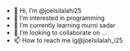 - 👋 Hi, I’m @joelsilalahi25
- 👀 I’m interested in programming
- 🌱 I’m currently learning murni sadar
- 💞️ I’m looking to collaborate on ...
- 📫 How to reach me ig@joelsilalah_i25

<!---
joelsilalahi25/joelsilalahi25 is a ✨ special ✨ repository because its `README.md` (this file) appears on your GitHub profile.
You can click the Preview link to take a look at your changes.
--->
